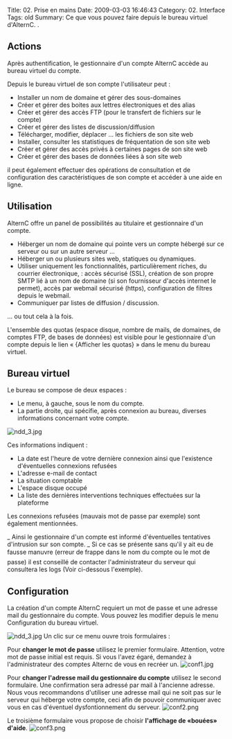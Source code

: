 Title: 02. Prise en mains 
Date: 2009-03-03 16:46:43
Category: 02. Interface
Tags: old
Summary: Ce que vous pouvez faire depuis le bureau virtuel d'AlternC. . 

## Actions

Après authentification, le gestionnaire d'un compte AlternC accède au bureau virtuel du compte.

Depuis le bureau virtuel de son compte l'utilisateur peut :

  -  Installer un nom de domaine et gérer des sous-domaines
  -  Créer et gérer des boites aux lettres électroniques et des alias
  -  Créer et gérer des accès FTP (pour le transfert de fichiers sur le compte)
  -  Créer et gérer des listes de discussion/diffusion
  -  Télécharger, modifier, déplacer ... les fichiers de son site web
  -  Installer, consulter les statistiques de fréquentation de son site web
  -  Créer et gérer des accès privés à certaines pages de son site web
  -  Créer et gérer des bases de données liées à son site web

il peut également effectuer des opérations de consultation et de configuration des caractéristiques de son compte et accéder à une aide en ligne.

## Utilisation

AlternC offre un panel de possibilités au titulaire et gestionnaire d'un compte.

  -  Héberger un nom de domaine qui pointe vers un compte hébergé sur ce serveur ou sur un autre serveur ...
  -  Héberger un ou plusieurs sites web, statiques ou dynamiques.
  -  Utiliser uniquement les fonctionnalités, particulièrement riches, du courrier électronique, : accès sécurisé (SSL), création de son propre SMTP lié à un nom de domaine (si son fournisseur d'accès internet le permet), accès par webmail sécurisé (https), configuration de filtres depuis le webmail.
  -  Communiquer par listes de diffusion / discussion.
  
... ou tout cela à la fois.

L'ensemble des quotas (espace disque, nombre de mails, de domaines, de comptes FTP, de bases de données) est visible pour le gestionnaire d'un compte depuis le lien « {Afficher les quotas} » dans le menu du bureau virtuel.

## Bureau virtuel

Le bureau se compose de deux espaces :

  -  Le menu, à gauche, sous le nom du compte.
  -  La partie droite, qui spécifie, après connexion au bureau, diverses informations concernant votre compte.

<img src="/img/ndd_3.jpg" title="to complete" alt="ndd_3.jpg" />

Ces informations indiquent :

  -  La date est l'heure de votre dernière connexion ainsi que l'existence d'éventuelles connexions refusées
  -  L'adresse e-mail de contact
  -  La situation comptable
  -  L'espace disque occupé
  -  La liste des dernières interventions techniques effectuées sur la plateforme

Les connexions refusées (mauvais mot de passe par exemple) sont également mentionnées.

_ Ainsi le gestionnaire d'un compte est informé d'éventuelles tentatives d'intrusion sur son compte. 
_ Si ce cas se présente sans qu'il y ait eu de fausse manuvre (erreur de frappe dans le nom du compte ou le mot de passe) il est conseillé de contacter l'administrateur du serveur qui consultera les logs (Voir ci-dessous l'exemple).


## Configuration

La création d'un compte AlternC requiert un mot de passe et une adresse mail du gestionnaire du compte. Vous pouvez les modifier depuis le menu Configuration du bureau virtuel.

<img src="/img/ndd_3.jpg" title="to complete" alt="ndd_3.jpg" />
Un clic sur ce menu ouvre trois formulaires :

Pour **changer le mot de passe** utilisez le premier formulaire. Attention, votre mot de passe initial est requis. Si vous l'avez égaré, demandez à l'administrateur des comptes Alternc de vous en recréer un.
<img src="/img/conf1.jpg" title="to complete" alt="conf1.jpg" />

Pour **changer l'adresse mail du gestionnaire du compte** utilisez le second formulaire. Une confirmation sera adressé par mail à l'ancienne adresse. Nous vous recommandons d'utiliser une adresse mail qui ne soit pas sur le serveur qui héberge votre compte, ceci afin de pouvoir communiquer avec vous en cas d'éventuel dysfontionnement du serveur.
<img src="/img/conf2.png" title="to complete" alt="conf2.png" />

Le troisième formulaire vous propose de choisir **l'affichage de «bouées» d'aide**. 
<img src="/img/conf3.png" title="to complete" alt="conf3.png" />
